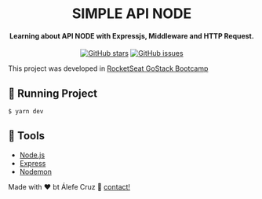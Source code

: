 <h1 align="center">
    SIMPLE API NODE
</h1>

<h4 align="center">
 Learning about API NODE with Expressjs,
Middleware and HTTP Request.
</h4>
<p align="center">
  <a href="https://github.com/alefecrz/GoStack/stargazers"><img alt="GitHub stars" src="https://img.shields.io/github/stars/alefecrz/GoStack"></a>
  <a href="https://github.com/alefecrz/GoStack/issues"><img alt="GitHub issues" src="https://img.shields.io/github/issues/alefecrz/GoStack"></a>
</p>


This project was developed in [RocketSeat GoStack Bootcamp](https://rocketseat.com.br/bootcamp)


## :running: Running Project

```bash
$ yarn dev
```

## :wrench: Tools

- [Node.js][nodejs]
- [Express][express]
- [Nodemon][nodemon]

Made with ♥ bt Álefe Cruz :wave: [contact!](https://www.alefecruz.com.br/)

[nodejs]:https://nodejs.org/
[express]:https://nodejs.org/
[nodemon]:https://nodemon.io/

